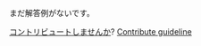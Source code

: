 
まだ解答例がないです。

[コントリビュートしませんか](https://github.com/BFEdev/BFE.dev-solutions/blob/main/problem/virtual-dom-iii-functional-component_ja.md)?  [Contribute guideline](https://github.com/BFEdev/BFE.dev-solutions#how-to-contribute)
